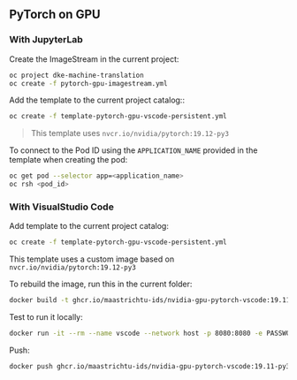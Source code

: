 ## PyTorch on GPU

### With JupyterLab

Create the ImageStream in the current project:

```bash
oc project dke-machine-translation
oc create -f pytorch-gpu-imagestream.yml
```

Add the template to the current project catalog::

```bash
oc create -f template-pytorch-gpu-vscode-persistent.yml
```

> This template uses `nvcr.io/nvidia/pytorch:19.12-py3`

To connect to the Pod ID using the `APPLICATION_NAME` provided in the template when creating the pod:

```bash
oc get pod --selector app=<application_name>
oc rsh <pod_id>
```

### With VisualStudio Code

Add template to the current project catalog:

```bash
oc create -f template-pytorch-gpu-vscode-persistent.yml
```

This template uses a custom image based on `nvcr.io/nvidia/pytorch:19.12-py3`

To rebuild the image, run this in the current folder:

```bash
docker build -t ghcr.io/maastrichtu-ids/nvidia-gpu-pytorch-vscode:19.11-py3 .
```

Test to run it locally:

```bash
docker run -it --rm --name vscode --network host -p 8080:8080 -e PASSWORD=password ghcr.io/maastrichtu-ids/nvidia-gpu-pytorch-vscode:19.11-py3
```

Push:

```bash
docker push ghcr.io/maastrichtu-ids/nvidia-gpu-pytorch-vscode:19.11-py3
```

